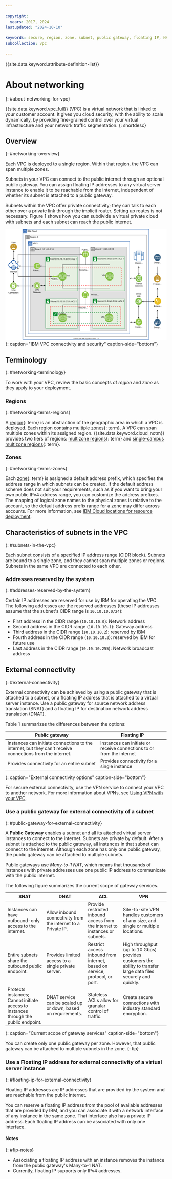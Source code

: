 ```yaml
---

copyright:
  years: 2017, 2024
lastupdated: "2024-10-10"

keywords: secure, region, zone, subnet, public gateway, floating IP, NAT
subcollection: vpc

---
```


{{site.data.keyword.attribute-definition-list}}

# About networking
{: #about-networking-for-vpc}

{{site.data.keyword.vpc_full}} (VPC) is a virtual network that is linked to your customer account. It gives you cloud security, with the ability to scale dynamically, by providing fine-grained control over your virtual infrastructure and your network traffic segmentation.
{: shortdesc}

## Overview
{: #networking-overview}

Each VPC is deployed to a single region. Within that region, the VPC can span multiple zones.

Subnets in your VPC can connect to the public internet through an optional public gateway. You can assign floating IP addresses to any virtual server instance to enable it to be reachable from the internet, independent of whether its subnet is attached to a public gateway.

Subnets within the VPC offer private connectivity; they can talk to each other over a private link through the implicit router. Setting up routes is not necessary. Figure 1 shows how you can subdivide a virtual private cloud with subnets and each subnet can reach the public internet.

![Figure showing how a VPC can be subdivided with subnets](images/vpc-experience-simple.svg "Figure showing how a VPC can be subdivided with subnets"){: caption="IBM VPC connectivity and security" caption-side="bottom"}


## Terminology
{: #networking-terminology}

To work with your VPC, review the basic concepts of _region_ and _zone_ as they apply to your deployment.

### Regions
{: #networking-terms-regions}

A [region](#x2091391){: term} is an abstraction of the geographic area in which a VPC is deployed. Each region contains multiple [zones](#x2070723){: term}. A VPC can span multiple zones within its assigned region. {{site.data.keyword.cloud_notm}} provides two tiers of regions: [multizone regions](#x9774820){: term} and [single-campus multizone regions](#x10127487){: term}.

### Zones
{: #networking-terms-zones}

Each [zone](#x2070723){: term} is assigned a default address prefix, which specifies the address range in which subnets can be created. If the default address scheme does not suit your requirements, such as if you want to bring your own public IPv4 address range, you can customize the address prefixes. The mapping of logical zone names to the physical zones is relative to the account, so the default address prefix range for a zone may differ across accounts. For more information, see [IBM Cloud locations for resource deployment](/docs/overview?topic=overview-locations#zone-mapping).

## Characteristics of subnets in the VPC
{: #subnets-in-the-vpc}

Each subnet consists of a specified IP address range (CIDR block). Subnets are bound to a single zone, and they cannot span multiple zones or regions. Subnets in the same VPC are connected to each other.

### Addresses reserved by the system
{: #addresses-reserved-by-the-system}

Certain IP addresses are reserved for use by IBM for operating the VPC. The following addresses are the reserved addresses (these IP addresses assume that the subnet's CIDR range is `10.10.10.0/24`):

* First address in the CIDR range (`10.10.10.0`): Network address
* Second address in the CIDR range (`10.10.10.1`): Gateway address
* Third address in the CIDR range (`10.10.10.2`): reserved by IBM
* Fourth address in the CIDR range (`10.10.10.3`): reserved by IBM for future use
* Last address in the CIDR range (`10.10.10.255`): Network broadcast address

## External connectivity
{: #external-connectivity}

External connectivity can be achieved by using a public gateway that is attached to a subnet, or a floating IP address that is attached to a virtual server instance. Use a public gateway for source network address translation (SNAT) and a floating IP for destination network address translation (DNAT).

Table 1 summarizes the differences between the options:

| Public gateway | Floating IP |
| ---- | ---- |
| Instances can initiate connections to the internet, but they can't receive connections from the internet.| Instances can initiate or receive connections to or from the internet |
| Provides connectivity for an entire subnet | Provides connectivity for a single instance |
{: caption="External connectivity options" caption-side="bottom"}

For secure external connectivity, use the VPN service to connect your VPC to another network. For more information about VPNs, see [Using VPN with your VPC](/docs/vpc?topic=vpc-using-vpn).

### Use a public gateway for external connectivity of a subnet
{: #public-gateway-for-external-connectivity}

A **Public Gateway** enables a subnet and all its attached virtual server instances to connect to the internet. Subnets are private by default. After a subnet is attached to the public gateway, all instances in that subnet can connect to the internet. Although each zone has only one public gateway, the public gateway can be attached to multiple subnets.

Public gateways use _Many-to-1 NAT_, which means that thousands of instances with private addresses use one public IP address to communicate with the public internet.

The following figure summarizes the current scope of gateway services.

| SNAT | DNAT | ACL | VPN |
| ---- | ---- | --- | --- |
| Instances can have outbound-only access to the internet. | Allow inbound connectivity from the internet to a Private IP. | Provide restricted inbound access from the internet to instances or subnets. | Site-to-site VPN handles customers of any size, and single or multiple locations. |
| Entire subnets share the outbound public endpoint. | Provides limited access to a single private server. | Restrict access inbound from internet, based on service, protocol, or port. | High throughput (up to 10 Gbps) provides customers the ability to transfer large data files securely and quickly. |
| Protects instances; Cannot initiate access to instances through the public endpoint. | DNAT service can be scaled up or down, based on requirements. | Stateless ACLs allow for granular control of traffic. | Create secure connections with industry standard encryption. |
{: caption="Current scope of gateway services" caption-side="bottom"}

You can create only one public gateway per zone. However, that public gateway can be attached to multiple subnets in the zone.
{: tip}

### Use a Floating IP address for external connectivity of a virtual server instance
{: #floating-ip-for-external-connectivity}

Floating IP addresses are IP addresses that are provided by the system and are reachable from the public internet.

You can reserve a floating IP address from the pool of available addresses that are provided by IBM, and you can associate it with a network interface of any instance in the same zone. That interface also has a private IP address. Each floating IP address can be associated with only one interface. 

#### Notes
{: #fip-notes}

* Associating a floating IP address with an instance removes the instance from the public gateway's Many-to-1 NAT.
* Currently, floating IP supports only IPv4 addresses.
